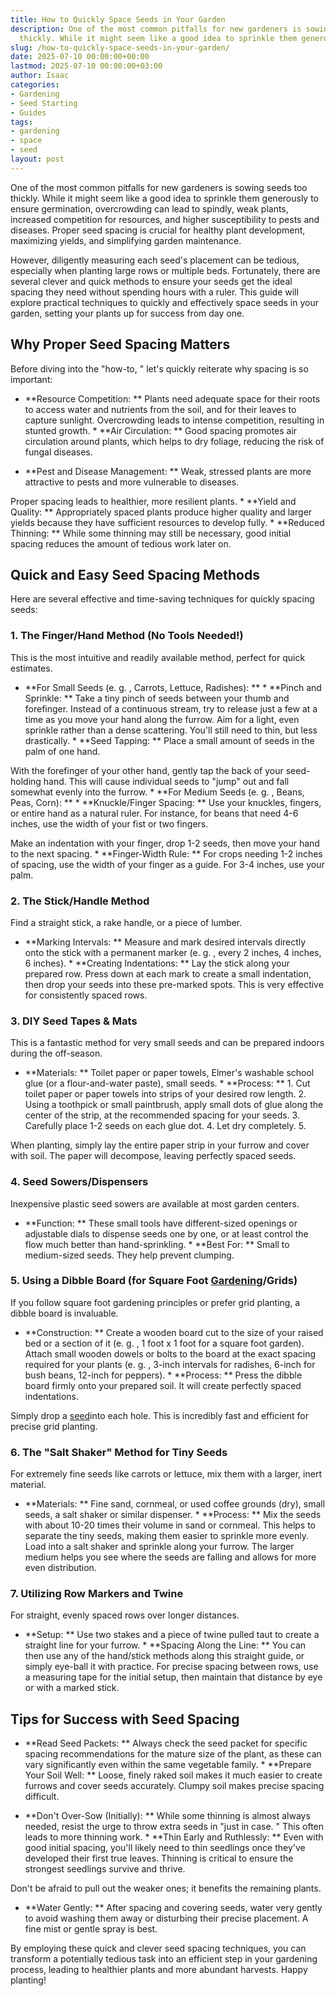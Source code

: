 ```yaml
---
title: How to Quickly Space Seeds in Your Garden
description: One of the most common pitfalls for new gardeners is sowing seeds too
  thickly. While it might seem like a good idea to sprinkle them generously to ensure...
slug: /how-to-quickly-space-seeds-in-your-garden/
date: 2025-07-10 00:00:00+00:00
lastmod: 2025-07-10 00:00:00+03:00
author: Isaac
categories:
- Gardening
- Seed Starting
- Guides
tags:
- gardening
- space
- seed
layout: post
---
```

One of the most common pitfalls for new gardeners is sowing seeds too thickly. While it might seem like a good idea to sprinkle them generously to ensure germination, overcrowding can lead to spindly, weak plants, increased competition for resources, and higher susceptibility to pests and diseases. Proper seed spacing is crucial for healthy plant development, maximizing yields, and simplifying garden maintenance.

However, diligently measuring each seed's placement can be tedious, especially when planting large rows or multiple beds. Fortunately, there are several clever and quick methods to ensure your seeds get the ideal spacing they need without spending hours with a ruler. This guide will explore practical techniques to quickly and effectively space seeds in your garden, setting your plants up for success from day one.

##  Why Proper Seed Spacing Matters

Before diving into the "how-to, " let's quickly reiterate why spacing is so important:

* **Resource Competition: ** Plants need adequate space for their roots to access water and nutrients from the soil, and for their leaves to capture sunlight. Overcrowding leads to intense competition, resulting in stunted growth. * **Air Circulation: ** Good spacing promotes air circulation around plants, which helps to dry foliage, reducing the risk of fungal diseases.

* **Pest and Disease Management: ** Weak, stressed plants are more attractive to pests and more vulnerable to diseases.

Proper spacing leads to healthier, more resilient plants. * **Yield and Quality: ** Appropriately spaced plants produce higher quality and larger yields because they have sufficient resources to develop fully. * **Reduced Thinning: ** While some thinning may still be necessary, good initial spacing reduces the amount of tedious work later on.

##  Quick and Easy Seed Spacing Methods

Here are several effective and time-saving techniques for quickly spacing seeds:

###  1. The Finger/Hand Method (No Tools Needed!)

This is the most intuitive and readily available method, perfect for quick estimates.

* **For Small Seeds (e. g. , Carrots, Lettuce, Radishes): ** * **Pinch and Sprinkle: ** Take a tiny pinch of seeds between your thumb and forefinger. Instead of a continuous stream, try to release just a few at a time as you move your hand along the furrow. Aim for a light, even sprinkle rather than a dense scattering. You'll still need to thin, but less drastically. * **Seed Tapping: ** Place a small amount of seeds in the palm of one hand.

With the forefinger of your other hand, gently tap the back of your seed-holding hand. This will cause individual seeds to "jump" out and fall somewhat evenly into the furrow. * **For Medium Seeds (e. g. , Beans, Peas, Corn): ** * **Knuckle/Finger Spacing: ** Use your knuckles, fingers, or entire hand as a natural ruler. For instance, for beans that need 4-6 inches, use the width of your fist or two fingers.

Make an indentation with your finger, drop 1-2 seeds, then move your hand to the next spacing. * **Finger-Width Rule: ** For crops needing 1-2 inches of spacing, use the width of your finger as a guide. For 3-4 inches, use your palm.

###  2. The Stick/Handle Method

Find a straight stick, a rake handle, or a piece of lumber.

* **Marking Intervals: ** Measure and mark desired intervals directly onto the stick with a permanent marker (e. g. , every 2 inches, 4 inches, 6 inches). * **Creating Indentations: ** Lay the stick along your prepared row. Press down at each mark to create a small indentation, then drop your seeds into these pre-marked spots. This is very effective for consistently spaced rows.

###  3. DIY Seed Tapes & Mats

This is a fantastic method for very small seeds and can be prepared indoors during the off-season.

* **Materials: ** Toilet paper or paper towels, Elmer's washable school glue (or a flour-and-water paste), small seeds. * **Process: ** 1. Cut toilet paper or paper towels into strips of your desired row length. 2. Using a toothpick or small paintbrush, apply small dots of glue along the center of the strip, at the recommended spacing for your seeds. 3. Carefully place 1-2 seeds on each glue dot. 4. Let dry completely. 5.

When planting, simply lay the entire paper strip in your furrow and cover with soil. The paper will decompose, leaving perfectly spaced seeds.

###  4. Seed Sowers/Dispensers

Inexpensive plastic seed sowers are available at most garden centers.

* **Function: ** These small tools have different-sized openings or adjustable dials to dispense seeds one by one, or at least control the flow much better than hand-sprinkling. * **Best For: ** Small to medium-sized seeds. They help prevent clumping.

###  5. Using a Dibble Board (for Square Foot [Gardening](https://pestpolicy.com/how-to-determine-if-old-seeds-are-still-good-for-planting/)/Grids)

If you follow square foot gardening principles or prefer grid planting, a dibble board is invaluable.

* **Construction: ** Create a wooden board cut to the size of your raised bed or a section of it (e. g. , 1 foot x 1 foot for a square foot garden). Attach small wooden dowels or bolts to the board at the exact spacing required for your plants (e. g. , 3-inch intervals for radishes, 6-inch for bush beans, 12-inch for peppers). * **Process: ** Press the dibble board firmly onto your prepared soil. It will create perfectly spaced indentations.

Simply drop a [seed](https://pestpolicy.com/how-to-grow-camellias-from-seed/)into each hole. This is incredibly fast and efficient for precise grid planting.

###  6. The "Salt Shaker" Method for Tiny Seeds

For extremely fine seeds like carrots or lettuce, mix them with a larger, inert material.

* **Materials: ** Fine sand, cornmeal, or used coffee grounds (dry), small seeds, a salt shaker or similar dispenser. * **Process: ** Mix the seeds with about 10-20 times their volume in sand or cornmeal. This helps to separate the tiny seeds, making them easier to sprinkle more evenly. Load into a salt shaker and sprinkle along your furrow. The larger medium helps you see where the seeds are falling and allows for more even distribution.

###  7. Utilizing Row Markers and Twine

For straight, evenly spaced rows over longer distances.

* **Setup: ** Use two stakes and a piece of twine pulled taut to create a straight line for your furrow. * **Spacing Along the Line: ** You can then use any of the hand/stick methods along this straight guide, or simply eye-ball it with practice. For precise spacing between rows, use a measuring tape for the initial setup, then maintain that distance by eye or with a marked stick.

##  Tips for Success with Seed Spacing

* **Read Seed Packets: ** Always check the seed packet for specific spacing recommendations for the mature size of the plant, as these can vary significantly even within the same vegetable family. * **Prepare Your Soil Well: ** Loose, finely raked soil makes it much easier to create furrows and cover seeds accurately. Clumpy soil makes precise spacing difficult.

* **Don't Over-Sow (Initially): ** While some thinning is almost always needed, resist the urge to throw extra seeds in "just in case. " This often leads to more thinning work. * **Thin Early and Ruthlessly: ** Even with good initial spacing, you'll likely need to thin seedlings once they've developed their first true leaves. Thinning is critical to ensure the strongest seedlings survive and thrive.

Don't be afraid to pull out the weaker ones; it benefits the remaining plants.

* **Water Gently: ** After spacing and covering seeds, water very gently to avoid washing them away or disturbing their precise placement. A fine mist or gentle spray is best.

By employing these quick and clever seed spacing techniques, you can transform a potentially tedious task into an efficient step in your gardening process, leading to healthier plants and more abundant harvests. Happy planting!